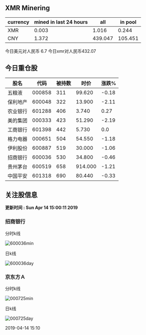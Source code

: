 ## XMR Minering

|currency|mined in last 24 hours|all|in pool|
|---|---|---|---|
|XMR|0.003|1.016|0.244|
|CNY|1.372|439.047|105.451|

今日美元对人民币 6.7	今日xmr对人民币432.07


## 今日重仓股 

|股名|代码|被持数|时价|涨跌%|
|---|---|---|---|---|
|五粮液|000858|311|99.620|-0.18|
|保利地产|600048|322|13.900|-2.11|
|农业银行|601288|406|3.740|0.27|
|美的集团|000333|423|51.290|-2.19|
|工商银行|601398|442|5.730|0.0|
|格力电器|000651|504|54.550|-1.18|
|伊利股份|600887|519|30.000|-1.06|
|招商银行|600036|530|34.800|-0.46|
|贵州茅台|600519|658|914.000|-1.21|
|中国平安|601318|690|80.440|-0.33|

## 关注股信息
**更新时间 : Sun Apr 14 15:00:11 2019**
### 招商银行 
分时k线

![600036min](http://image.sinajs.cn/newchart/min/n/sh600036.gif)

日k线

![600036day](http://image.sinajs.cn/newchart/daily/n/sh600036.gif)

### 京东方Ａ 
分时k线

![000725min](http://image.sinajs.cn/newchart/min/n/sz000725.gif)

日k线

![000725day](http://image.sinajs.cn/newchart/daily/n/sz000725.gif)

2019-04-14 15:10